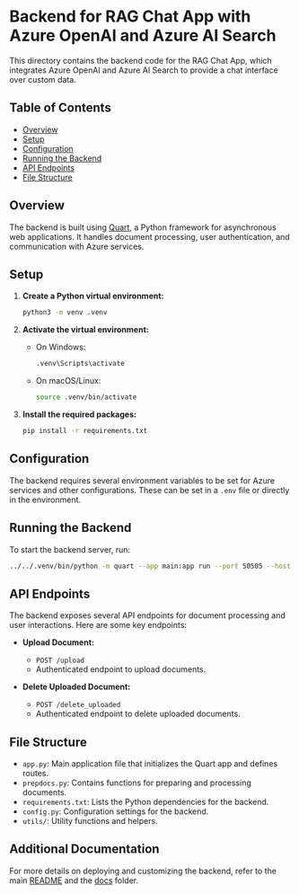 # Backend for RAG Chat App with Azure OpenAI and Azure AI Search

This directory contains the backend code for the RAG Chat App, which integrates Azure OpenAI and Azure AI Search to provide a chat interface over custom data.

## Table of Contents

- [Overview](#overview)
- [Setup](#setup)
- [Configuration](#configuration)
- [Running the Backend](#running-the-backend)
- [API Endpoints](#api-endpoints)
- [File Structure](#file-structure)

## Overview

The backend is built using [Quart](https://quart.palletsprojects.com/), a Python framework for asynchronous web applications. It handles document processing, user authentication, and communication with Azure services.

## Setup

1. **Create a Python virtual environment:**

    ```sh
    python3 -m venv .venv
    ```

2. **Activate the virtual environment:**

    - On Windows:

        ```sh
        .venv\Scripts\activate
        ```

    - On macOS/Linux:

        ```sh
        source .venv/bin/activate
        ```

3. **Install the required packages:**

    ```sh
    pip install -r requirements.txt
    ```

## Configuration

The backend requires several environment variables to be set for Azure services and other configurations. These can be set in a `.env` file or directly in the environment.

## Running the Backend

To start the backend server, run:

```sh
../../.venv/bin/python -m quart --app main:app run --port 50505 --host localhost --reload
```

## API Endpoints

The backend exposes several API endpoints for document processing and user interactions. Here are some key endpoints:

- **Upload Document:**
    - `POST /upload`
    - Authenticated endpoint to upload documents.

- **Delete Uploaded Document:**
    - `POST /delete_uploaded`
    - Authenticated endpoint to delete uploaded documents.

## File Structure

- `app.py`: Main application file that initializes the Quart app and defines routes.
- `prepdocs.py`: Contains functions for preparing and processing documents.
- `requirements.txt`: Lists the Python dependencies for the backend.
- `config.py`: Configuration settings for the backend.
- `utils/`: Utility functions and helpers.

## Additional Documentation

For more details on deploying and customizing the backend, refer to the main [README](../../README.md) and the [docs](../../docs) folder.
